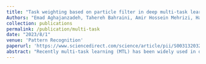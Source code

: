 ```yaml
---
title: "Task weighting based on particle filter in deep multi-task learning with a view to uncertainty and performance"
Authors: "Emad Aghajanzadeh, Tahereh Bahraini, Amir Hossein Mehrizi, Hadi Sadoghi Yazdi"
collection: publications
permalink: /publication/multi-task
date: "2023/8/1"
venue: 'Pattern Recognition'
paperurl: 'https://www.sciencedirect.com/science/article/pii/S0031320323002881'
abstract: "Recently multi-task learning (MTL) has been widely used in different applications to build more robust models by sharing knowledge across several related tasks. However, one challenge that arises is the variability in the learning pace of different tasks causing the inefficiency of naively training all tasks. Therefore, it is of great importance to consider some coefficients to balance tasks in the process of learning, but, due to the large search space and the significance of setting them properly, conventional search methods such as grid or random search are no longer effective. In this paper, we propose a learning mechanism for these coefficients based on the high efficiency of the particle filter (PF) algorithm to deal with nonlinear search problems. PF considers each state of the tasks’ coefficients as a particle and recursively converges coefficients to an optimum point. While in most previous works coefficients were evaluated to only increase performance, to address the recent concerns related to applying AI in real-world applications, we also incorporate uncertainty alongside our method to prevent learning coefficients leading to unstable outcomes. This mechanism is independent of the models main learning process and can be easily added to every learning system without changing its training algorithm. Extensive experiments on real-world data sets demonstrate the superiority of the proposed method over the state-of-the-art methods on both performance and uncertainty. We also proved the acceptable performance of the method using Cramer Rao lower bound theory."
---
```

